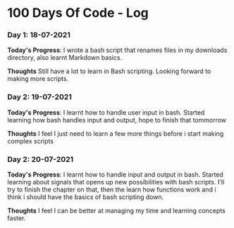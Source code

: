 # 100 Days Of Code - Log



### Day 1: 18-07-2021

**Today's Progress**: I wrote a bash script that renames files in my downloads directory, also learnt Markdown basics.

**Thoughts** Still have a lot to learn in Bash scripting. Looking forward to making more scripts.




### Day 2: 19-07-2021

**Today's Progress**: I learnt how to handle user input in bash. Started learning how bash handles input and output, hope to finish that tommorrow

**Thoughts** I feel I just need to learn a few more things before i start making complex scripts



### Day 2: 20-07-2021

**Today's Progress**: I learnt how to handle input and output in bash. Started learning about signals that opens up new possibilities with bash scripts. I'll try to finish the chapter on that, then the learn how functions work and i think i should have the basics of bash scripting down.

**Thoughts** I feel I can be better at managing my time and learning concepts faster. 


